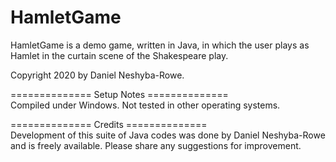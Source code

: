 HamletGame  
==============  

HamletGame is a demo game, written in Java, in which the user plays as Hamlet in the curtain scene of the Shakespeare play.  

Copyright 2020 by Daniel Neshyba-Rowe.  

==============  Setup Notes  ==============  
Compiled under Windows. Not tested in other operating systems.     


============== Credits ==============     
Development of this suite of Java codes was done by Daniel Neshyba-Rowe and is freely available. Please share any suggestions for improvement.  
